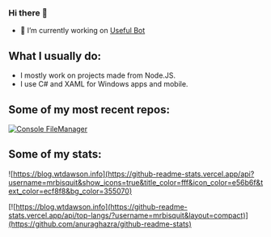 ### Hi there 👋

<!--
**MrBisquit/mrbisquit** is a ✨ _special_ ✨ repository because its `README.md` (this file) appears on your GitHub profile.

Here are some ideas to get you started:

- 🔭 I’m currently working on ...
- 🌱 I’m currently learning ...
- 👯 I’m looking to collaborate on ...
- 🤔 I’m looking for help with ...
- 💬 Ask me about ...
- 📫 How to reach me: ...
- 😄 Pronouns: ...
- ⚡ Fun fact: ...
-->

- 🔭 I’m currently working on [Useful Bot](https://bit.ly/usefulbot)

## What I usually do:
- I mostly work on projects made from Node.JS.
- I use C# and XAML for Windows apps and mobile.

## Some of my most recent repos:
[![Console FileManager](https://github-readme-stats.vercel.app/api/pin/?username=mrbisquit&repo=Console-FileManager)](https://github.com/anuraghazra/github-readme-stats)


## Some of my stats:
![https://blog.wtdawson.info](https://github-readme-stats.vercel.app/api?username=mrbisquit&show_icons=true&title_color=fff&icon_color=e56b6f&text_color=ecf8f8&bg_color=355070)

[![https://blog.wtdawson.info](https://github-readme-stats.vercel.app/api/top-langs/?username=mrbisquit&layout=compact)](https://github.com/anuraghazra/github-readme-stats)
